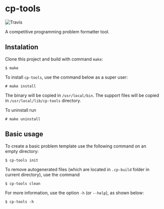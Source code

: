 # cp-tools

![Travis](https://travis-ci.org/edsomjr/competitive-problems-tools.svg?branch=master)

A competitive programming problem formatter tool. 

## Instalation

Clone this project and build with command `make`:

```
$ make
```

To install `cp-tools`, use the command below as a super user:

```
# make install
```

The binary will be copied in `/usr/local/bin`. The support files will be copied in `/usr/local/lib/cp-tools` directory.

To uninstall run

```
# make uninstall
```


## Basic usage

To create a basic problem template use the following command on an empty directory:

```
$ cp-tools init
```

To remove autogenerated files (which are located in `.cp-build` folder in current directory), use
the command

```
$ cp-tools clean
```

For more information, use the option `-h` (or `--help`), as shown below:

```
$ cp-tools -h
```
